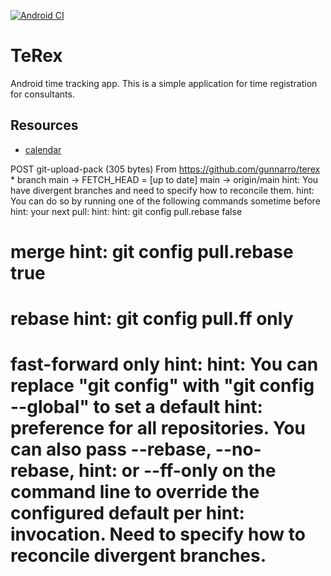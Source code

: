 [![Android CI](https://github.com/gunnarro/terex/actions/workflows/android.yml/badge.svg)](https://github.com/gunnarro/terex/actions/workflows/android.yml)
# TeRex
Android time tracking app.
This is a simple application for time registration for consultants.

## Resources
- [calendar](https://github.com/kizitonwose/Calendar)


POST git-upload-pack (305 bytes) From https://github.com/gunnarro/terex * branch main -> FETCH_HEAD = [up to date] main -> origin/main hint: 
You have divergent branches and need to specify how to reconcile them. hint: 
You can do so by running one of the following commands sometime before hint: 
your next pull: hint: hint: git config pull.rebase false 
# merge hint: git config pull.rebase true 
# rebase hint: git config pull.ff only 
# fast-forward only hint: hint: You can replace "git config" with "git config --global" to set a default hint: preference for all repositories. You can also pass --rebase, --no-rebase, hint: or --ff-only on the command line to override the configured default per hint: invocation. Need to specify how to reconcile divergent branches.